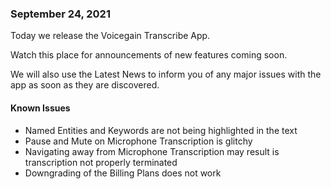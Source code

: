 ### September 24, 2021


Today we release the Voicegain Transcribe App. 

Watch this place for announcements of new features coming soon.

We will also use the Latest News to inform you of any major issues with the app as soon as they are discovered.

#### Known Issues

* Named Entities and Keywords are not being highlighted in the text
* Pause and Mute on Microphone Transcription is glitchy
* Navigating away from Microphone Transcription may result is transcription not properly terminated
* Downgrading of the Billing Plans does not work
























 













































